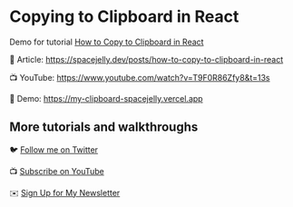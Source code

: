 # Copying to Clipboard in React

Demo for tutorial [How to Copy to Clipboard in React](https://www.youtube.com/watch?v=T9F0R86Zfy8&t=13s)

📝 Article: https://spacejelly.dev/posts/how-to-copy-to-clipboard-in-react

📺 YouTube: https://www.youtube.com/watch?v=T9F0R86Zfy8&t=13s

🚀 Demo: https://my-clipboard-spacejelly.vercel.app

## More tutorials and walkthroughs

🐦 [Follow me on Twitter](https://twitter.com/colbyfayock)

📺 [Subscribe on YouTube](https://www.youtube.com/colbyfayock)

✉️ [Sign Up for My Newsletter](https://colbyfayock.com/newsletter)
